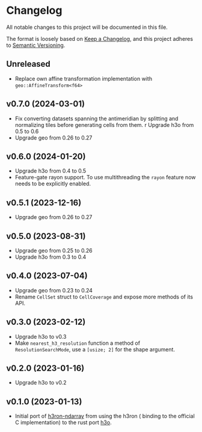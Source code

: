 # Changelog

All notable changes to this project will be documented in this file.

The format is loosely based on [Keep a Changelog](https://keepachangelog.com/en/1.0.0/), and this project adheres
to [Semantic Versioning](https://semver.org/spec/v2.0.0.html).

## Unreleased

* Replace own affine transformation implementation with `geo::AffineTransform<f64>`

## v0.7.0 (2024-03-01)

* Fix converting datasets spanning the antimeridian by splitting and normalizing tiles before generating cells from
  them.
  r Upgrade h3o from 0.5 to 0.6
* Upgrade geo from 0.26 to 0.27

## v0.6.0 (2024-01-20)

* Upgrade h3o from 0.4 to 0.5
* Feature-gate rayon support. To use multithreading the `rayon` feature now needs to be explicitly enabled.

## v0.5.1 (2023-12-16)

* Upgrade geo from 0.26 to 0.27

## v0.5.0 (2023-08-31)

* Upgrade geo from 0.25 to 0.26
* Upgrade h3o from 0.3 to 0.4

## v0.4.0 (2023-07-04)

* Upgrade geo from 0.23 to 0.24
* Rename `CellSet` struct to `CellCoverage` and expose more methods of its API.

## v0.3.0 (2023-02-12)

* Upgrade h3o to v0.3
* Make `nearest_h3_resolution` function a method of `ResolutionSearchMode`, use a `[usize; 2]` for the shape argument.

## v0.2.0 (2023-01-16)

* Upgrade h3o to v0.2

## v0.1.0 (2023-01-13)

* Initial port of [h3ron-ndarray](https://github.com/nmandery/h3ron/tree/main/h3ron-ndarray) from using the h3ron (
  binding to the official C implementation) to the rust port [h3o](https://github.com/HydroniumLabs/h3o).
